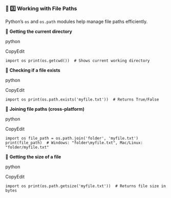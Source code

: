 ### **📌 3️⃣ Working with File Paths**

Python’s `os` and `os.path` modules help manage file paths efficiently.

🔹 **Getting the current directory**

python

CopyEdit

`import os print(os.getcwd())  # Shows current working directory`

🔹 **Checking if a file exists**

python

CopyEdit

`import os print(os.path.exists('myfile.txt'))  # Returns True/False`

🔹 **Joining file paths (cross-platform)**

python

CopyEdit

`import os file_path = os.path.join('folder', 'myfile.txt') print(file_path)  # Windows: "folder\myfile.txt", Mac/Linux: "folder/myfile.txt"`

🔹 **Getting the size of a file**

python

CopyEdit

`import os print(os.path.getsize('myfile.txt'))  # Returns file size in bytes`